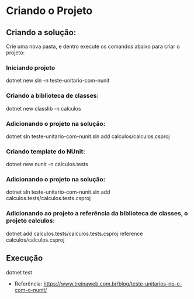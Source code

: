 # Criando o Projeto

## Criando a solução:
Crie uma nova pasta, e dentro execute os comandos abaixo para criar o projeto:

### Iniciando projeto
dotnet new sln -n teste-unitario-com-nunit

### Criando a biblioteca de classes:
dotnet new classlib -n calculos

### Adicionando o projeto na solução:
dotnet sln teste-unitario-com-nunit.sln add calculos/calculos.csproj

### Criando template do NUnit:
dotnet new nunit -n calculos.tests

### Adicionando o projeto na solução:
dotnet sln teste-unitario-com-nunit.sln add calculos.tests/calculos.tests.csproj

### Adicionando ao projeto a referência da biblioteca de classes, o projeto calculos:
dotnet add calculos.tests/calculos.tests.csproj reference calculos/calculos.csproj

## Execução
dotnet test

* Referência: https://www.treinaweb.com.br/blog/teste-unitarios-no-c-com-o-nunit/